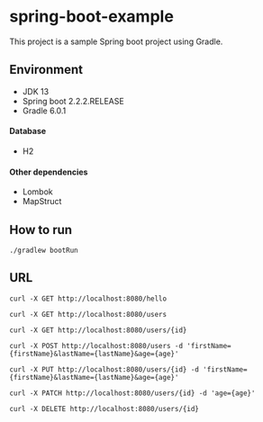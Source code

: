 # spring-boot-example
This project is a sample Spring boot project using Gradle.

## Environment
* JDK 13
* Spring boot 2.2.2.RELEASE
* Gradle 6.0.1
#### Database
* H2
#### Other dependencies
* Lombok
* MapStruct

## How to run
~~~~
./gradlew bootRun
~~~~

## URL
~~~~
curl -X GET http://localhost:8080/hello
~~~~
~~~~
curl -X GET http://localhost:8080/users

curl -X GET http://localhost:8080/users/{id}

curl -X POST http://localhost:8080/users -d 'firstName={firstName}&lastName={lastName}&age={age}'

curl -X PUT http://localhost:8080/users/{id} -d 'firstName={firstName}&lastName={lastName}&age={age}'

curl -X PATCH http://localhost:8080/users/{id} -d 'age={age}'

curl -X DELETE http://localhost:8080/users/{id}
~~~~